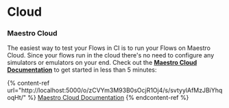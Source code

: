 # Cloud

### Maestro Cloud

The easiest way to test your Flows in CI is to run your Flows on Maestro Cloud. Since your flows run in the cloud there's no need to configure any simulators or emulators on your end. Check out the [**Maestro Cloud Documentation**](http://localhost:5000/o/zCVYm3M93B0sOcjR1Oj4/s/svtyylAfMzJBiYhqoqHt/) to get started in less than 5 minutes:

{% content-ref url="http://localhost:5000/o/zCVYm3M93B0sOcjR1Oj4/s/svtyylAfMzJBiYhqoqHt/" %}
[Maestro Cloud Documentation](http://localhost:5000/o/zCVYm3M93B0sOcjR1Oj4/s/svtyylAfMzJBiYhqoqHt/)
{% endcontent-ref %}
